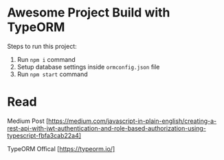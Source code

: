 # Awesome Project Build with TypeORM

Steps to run this project:

1. Run `npm i` command
2. Setup database settings inside `ormconfig.json` file
3. Run `npm start` command

# Read

Medium Post [https://medium.com/javascript-in-plain-english/creating-a-rest-api-with-jwt-authentication-and-role-based-authorization-using-typescript-fbfa3cab22a4]

TypeORM Offical [https://typeorm.io/]